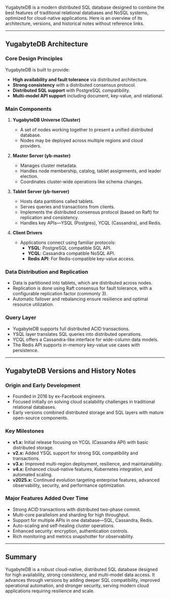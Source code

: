 YugabyteDB is a modern distributed SQL database designed to combine the best features of traditional relational 
databases and NoSQL systems, optimized for cloud-native applications. Here is an overview of its architecture, versions, 
and historical notes without reference links.

***

## YugabyteDB Architecture

### Core Design Principles
YugabyteDB is built to provide:
- **High availability and fault tolerance** via distributed architecture.
- **Strong consistency** with a distributed consensus protocol.
- **Distributed SQL support** with PostgreSQL compatibility.
- **Multi-model API support** including document, key-value, and relational.

### Main Components

1. **YugabyteDB Universe (Cluster)**
   - A set of nodes working together to present a unified distributed database.
   - Nodes may be deployed across multiple regions and cloud providers.

2. **Master Server (yb-master)**
   - Manages cluster metadata.
   - Handles node membership, catalog, tablet assignments, and leader election.
   - Coordinates cluster-wide operations like schema changes.

3. **Tablet Server (yb-tserver)**
   - Hosts data partitions called tablets.
   - Serves queries and transactions from clients.
   - Implements the distributed consensus protocol (based on Raft) for replication and consistency.
   - Handles key APIs—YSQL (Postgres), YCQL (Cassandra), and Redis.

4. **Client Drivers**
   - Applications connect using familiar protocols:
     - **YSQL**: PostgreSQL compatible SQL API.
     - **YCQL**: Cassandra compatible NoSQL API.
     - **Redis API**: For Redis-compatible key-value access.

### Data Distribution and Replication
- Data is partitioned into tablets, which are distributed across nodes.
- Replication is done using Raft consensus for fault tolerance, with a configurable replication factor (commonly 3).
- Automatic failover and rebalancing ensure resilience and optimal resource utilization.

### Query Layer
- YugabyteDB supports full distributed ACID transactions.
- YSQL layer translates SQL queries into distributed operations.
- YCQL offers a Cassandra-like interface for wide-column data models.
- The Redis API supports in-memory key-value use cases with persistence.

***

## YugabyteDB Versions and History Notes

### Origin and Early Development
- Founded in 2016 by ex-Facebook engineers.
- Focused initially on solving cloud scalability challenges in traditional relational databases.
- Early versions combined distributed storage and SQL layers with mature open-source components.

### Key Milestones
- **v1.x:** Initial release focusing on YCQL (Cassandra API) with basic distributed storage.
- **v2.x:** Added YSQL support for strong SQL compatibility and transactions.
- **v3.x:** Improved multi-region deployment, resilience, and maintainability.
- **v4.x:** Enhanced cloud-native features, Kubernetes integration, and automated scaling.
- **v2025.x:** Continued evolution targeting enterprise features, advanced observability, security, and performance optimization.

### Major Features Added Over Time
- Strong ACID transactions with distributed two-phase commit.
- Multi-core parallelism and sharding for high throughput.
- Support for multiple APIs in one database—SQL, Cassandra, Redis.
- Auto-scaling and self-healing cluster operations.
- Enhanced security: encryption, authentication controls.
- Rich monitoring and metrics snapshotter for observability.

***

## Summary
YugabyteDB is a robust cloud-native, distributed SQL database designed for high availability, strong consistency, and multi-model data access. It advances through versions by adding deeper SQL compatibility, improved operational automation, and stronger security, serving modern cloud applications requiring resilience and scale.
